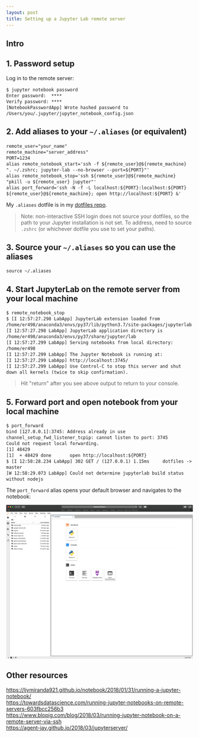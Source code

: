 ```yaml
---
layout: post
title: Setting up a Jupyter Lab remote server
---
```


## Intro

## 1. Password setup

Log in to the remote server:

```
$ jupyter notebook password
Enter password:  ****
Verify password: ****
[NotebookPasswordApp] Wrote hashed password to /Users/you/.jupyter/jupyter_notebook_config.json
```

## 2. Add aliases to your `~/.aliases` (or equivalent)

```
remote_user="your_name"
remote_machine="server_address"
PORT=1234
alias remote_notebook_start='ssh -f ${remote_user}@${remote_machine} ". ~/.zshrc; jupyter-lab --no-browser --port=${PORT}"'
alias remote_notebook_stop='ssh ${remote_user}@${remote_machine} "pkill -u ${remote_user} jupyter"'
alias port_forward='ssh -N -f -L localhost:${PORT}:localhost:${PORT} ${remote_user}@${remote_machine}; open http://localhost:${PORT} &'
```

My `.aliases` dotfile is in my [dotfiles repo](https://github.com/erikr/dotfiles/blob/master/.aliases).

> Note: non-interactive SSH login does not source your dotfiles, so the path to your Jupyter installation is not set. To address, need to source `.zshrc` (or whichever dotfile you use to set your paths).

## 3. Source your `~/.aliases` so you can use the aliases
```
source ~/.aliases
```

## 4. Start JupyterLab on the remote server from your local machine

```
$ remote_notebook_stop
$ [I 12:57:27.298 LabApp] JupyterLab extension loaded from /home/er498/anaconda3/envs/py37/lib/python3.7/site-packages/jupyterlab
[I 12:57:27.298 LabApp] JupyterLab application directory is /home/er498/anaconda3/envs/py37/share/jupyter/lab
[I 12:57:27.299 LabApp] Serving notebooks from local directory: /home/er498
[I 12:57:27.299 LabApp] The Jupyter Notebook is running at:
[I 12:57:27.299 LabApp] http://localhost:3745/
[I 12:57:27.299 LabApp] Use Control-C to stop this server and shut down all kernels (twice to skip confirmation).
```

> Hit "return" after you see above output to return to your console.

## 5. Forward port and open notebook from your local machine
```
$ port_forward
bind [127.0.0.1]:3745: Address already in use
channel_setup_fwd_listener_tcpip: cannot listen to port: 3745
Could not request local forwarding.
[1] 48429
[1]  + 48429 done       open http://localhost:${PORT}
$ [I 12:58:28.234 LabApp] 302 GET / (127.0.0.1) 1.15ms     dotfiles -> master
[W 12:58:29.073 LabApp] Could not determine jupyterlab build status without nodejs
```

The `port_forward` alias opens your default browser and navigates to the notebook:

![](/assets/jupyter-screenshot.png)

## Other resources
https://ljvmiranda921.github.io/notebook/2018/01/31/running-a-jupyter-notebook/  
https://towardsdatascience.com/running-jupyter-notebooks-on-remote-servers-603fbcc256b3  
https://www.blopig.com/blog/2018/03/running-jupyter-notebook-on-a-remote-server-via-ssh  
https://agent-jay.github.io/2018/03/jupyterserver/